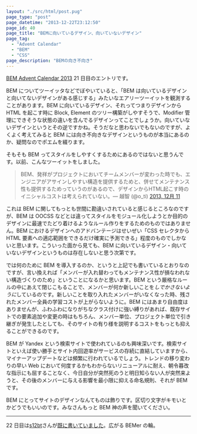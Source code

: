```yaml
---
layout: "./src/html/post.pug"
page_type: "post"
page_datetime: "2013-12-22T23:12:50"
page_id: 40
page_title: "BEMに向いているデザイン、向いていないデザイン"
page_tag:
  - "Advent Calendar"
  - "BEM"
  - "CSS"
page_description: "BEMの向き不向き"
---
```


[BEM Advent Calendar 2013](http://www.adventar.org/calendars/61) 21 日目のエントリです。

BEM についてツーイッタなどでぼやいていると、「BEM は向いているデザインと向いてないデザインがある感じする」みたいなエアリーツーイットを観測することがあります。BEM に向いているデザイン、それってつまりデザインから HTML を起こす時に Block, Element のツリー構築がしやすそうで、Modifier 管理にできそうな状態の違いを含んでるデザインってことでしょうか。向いていないデザインというとその逆ですかね。そうだなと思わないでもないのですが、よくよく考えてみると BEM には向き不向きなデザインというものが本当にあるのか、疑問なのでポエムを綴ります。

そもそも BEM ってスタイルをしやすくするためにあるのではないと思うんです。以前、こんなツーイットをしました。

<blockquote class="twitter-tweet" lang="ja">BEM、発祥がプロジェクトにおいてチームメンバーが変わった時でも、エンジニアがアサインしやすい構造を提供するためと、併せてメンテナンス性も提供するためっていうのがあるので、デザインからHTML起こす時のイニシャルコストは考えられていない。&mdash; 越智 (@o_ti) <a href="https://twitter.com/o_ti/statuses/410800531091640320">2013, 12月 11</a></blockquote>
<script async src="//platform.twitter.com/widgets.js"></script>

これは BEM に関してもっとも世間に勘違いされていると感じるところなのですが、BEM は OOCSS などとは違ってスタイルをモジュール化しようとか目的のデザインに最速でたどり着けるようなルール作りをするためのものではありません。BEM におけるデザインへのアドバンテージはせいぜい「CSS セレクタから HTML 要素への適応範囲をできるだけ確実に予測できる」程度のものでしかないと思います。こういった面から見ても、BEM に向いているデザイン・向いていないデザインというものは存在しないと思う次第です。

では何のために BEM を導入するのか、というと上記でも書いているとおりなのですが、言い換えれば「メンバーが入れ替わってもメンテナンス性が損なわれない構造づくりのため」ということになるかと思います。BEM という厳格なルールの中にあえて閉じこもることで、メンバーが何か新しいことを*しでかさないように*しているのです。新しいことを取り入れたメンバーがいなくなった時、残されたメンバー全員の学習コストが上がらないように。BEM にはあまり自由度はありませんが、ふわふわになりがちなクラス付けに強い縛りがあれば、既存サイトでの要素追加や変更の時はもちろん、メンバー単位、プロジェクト単位で引き継ぎが発生したとしても、そのサイトの有り様を説明するコストをもっとも抑えることができるのです。

BEM が Yandex という検索サイトで使われているのも興味深いです。検索サイトといえば使い勝手とサイト内回遊率がサービスの存続に直結していますから、マイナーアップデートなどは頻繁に行われているでしょう。トレンドの移り変わりの早い Web において何度するかもわからないリニューアルに耐え、朝令暮改な指示にも屈することなく、今日自分が突然死のうと明日知らない人が突然来ようと、その後のメンバーに与える影響を最小限に抑える命名規則、それが BEM です。

BEM にとってサイトのデザインなんてものは飾りです。区切り文字がキモいとかどうでもいいのです。みなさんもっと BEM 神の声を聞いてください。

---

22 日目は[s12bt](http://www.adventar.org/users/1640)さんが[既に書いていました](http://blog.obentoba.co/entry/2013/12/22/bem)。広がる BEMer の輪。
